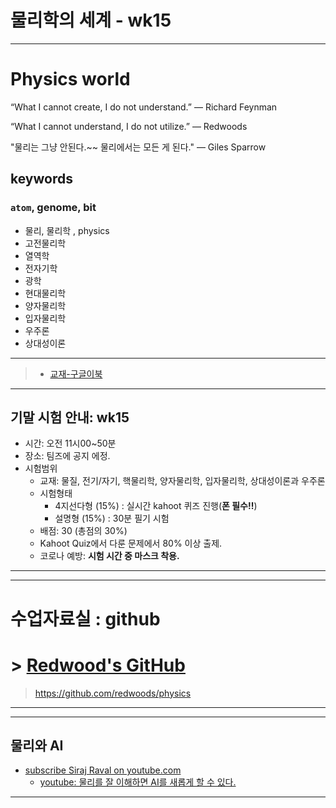 # 물리학의 세계 - wk15

---

# Physics world

“What I cannot create, I do not understand.”
— Richard Feynman

“What I cannot understand, I do not utilize.”
— Redwoods

"물리는 그냥 안된다.~~ 물리에서는 모든 게 된다."
— Giles Sparrow

## keywords

### `atom`, genome, bit

- 물리, 물리학 , physics
- 고전물리학
- 열역학
- 전자기학
- 광학
- 현대물리학
- 양자물리학
- 입자물리학
- 우주론
- 상대성이론

---

> - [교재-구글이북](https://books.google.co.kr/books?id=fVgzDwAAQBAJ&pg=PT9&lpg=PT9&dq=%EC%A7%88%EB%9F%89+%EA%B4%80%EC%84%B1+%EB%AC%B4%EA%B2%8C&source=bl&ots=qETYTIeDQa&sig=ACfU3U03GoLroFvgyDAEoghcWkENtb3W6w&hl=ko&sa=X&ved=2ahUKEwiJ2r6e7vjgAhVdyYsBHSwRBLEQ6AEwCnoECAEQAQ#v=onepage&q=%EC%A7%88%EB%9F%89%20%EA%B4%80%EC%84%B1%20%EB%AC%B4%EA%B2%8C&f=false)

---

## 기말 시험 안내: wk15

- 시간: 오전 11시00~50분
- 장소: 팀즈에 공지 에정.
- 시험범위
  - 교재: 물질, 전기/자기, 핵물리학, 양자물리학, 입자물리학, 상대성이론과 우주론
  - 시험형태
    - 4지선다형 (15%) : 실시간 kahoot 퀴즈 진행(**폰 필수!!**)
    - 설명형 (15%) : 30분 필기 시험
  - 배점: 30 (총점의 30%)
  - Kahoot Quiz에서 다룬 문제에서 80% 이상 출제.
  - 코로나 예방: **시험 시간 중 마스크 착용.**

---

---

# 수업자료실 : github

# > [Redwood's GitHub](https://github.com/redwoods/physics)

> https://github.com/redwoods/physics

---

---

## 물리와 AI

- [subscribe Siraj Raval on youtube.com](https://www.youtube.com/channel/UCWN3xxRkmTPmbKwht9FuE5A)
  - [youtube: 물리를 잘 이해하면 AI를 새롭게 할 수 있다.](https://www.youtube.com/watch?v=RGD6KQ6bRS8&t=673s)

---
